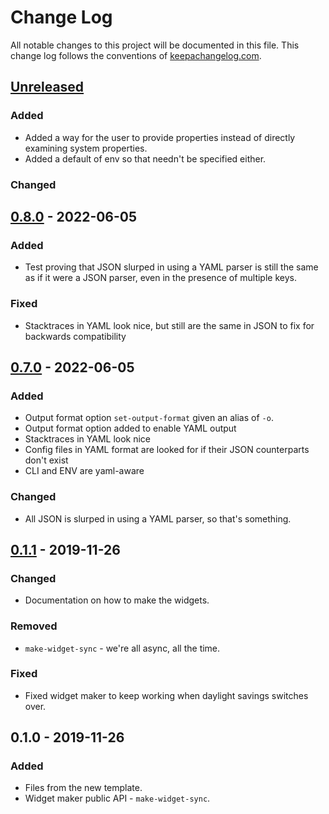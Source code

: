 # Change Log
All notable changes to this project will be documented in this file. This change log follows the conventions of [keepachangelog.com](http://keepachangelog.com/).
## [Unreleased]
### Added
- Added a way for the user to provide properties instead of directly
  examining system properties.
- Added a default of env so that needn't be specified either.
### Changed

## [0.8.0] - 2022-06-05
### Added
- Test proving that JSON slurped in using a YAML parser is still the same
  as if it were a JSON parser, even in the presence of multiple keys.

### Fixed
- Stacktraces in YAML look nice, but still are the same in JSON to fix for
  backwards compatibility

## [0.7.0] - 2022-06-05
### Added
- Output format option `set-output-format` given an alias of `-o`.
- Output format option added to enable YAML output
- Stacktraces in YAML look nice
- Config files in YAML format are looked for if their JSON counterparts don't exist
- CLI and ENV are yaml-aware
### Changed
- All JSON is slurped in using a YAML parser, so that's something.

## [0.1.1] - 2019-11-26
### Changed
- Documentation on how to make the widgets.

### Removed
- `make-widget-sync` - we're all async, all the time.

### Fixed
- Fixed widget maker to keep working when daylight savings switches over.

## 0.1.0 - 2019-11-26
### Added
- Files from the new template.
- Widget maker public API - `make-widget-sync`.

[Unreleased]: https://github.com/your-name/onecli/compare/0.8.0...HEAD
[0.8.0]: https://github.com/your-name/onecli/compare/0.7.0...0.80
[0.7.0]: https://github.com/your-name/onecli/compare/0.1.1...0.7.0
[0.1.1]: https://github.com/your-name/onecli/compare/0.1.0...0.1.1
